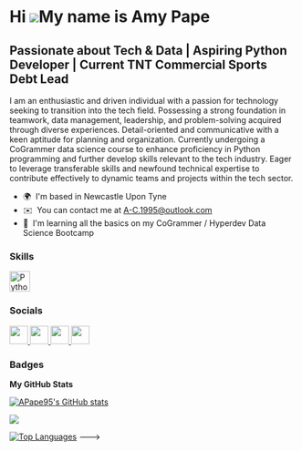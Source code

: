 Hi ![](https://user-images.githubusercontent.com/18350557/176309783-0785949b-9127-417c-8b55-ab5a4333674e.gif)My name is Amy Pape
================================================================================================================================

Passionate about Tech & Data | Aspiring Python Developer | Current TNT Commercial Sports Debt Lead
--------------------------------------------------------------------------------------------------

I am an enthusiastic and driven individual with a passion for technology seeking to transition into the tech field. Possessing a strong foundation in teamwork, data management, leadership, and problem-solving acquired through diverse experiences. Detail-oriented and communicative with a keen aptitude for planning and organization. Currently undergoing a CoGrammer data science course to enhance proficiency in Python programming and further develop skills relevant to the tech industry. Eager to leverage transferable skills and newfound technical expertise to contribute effectively to dynamic teams and projects within the tech sector.

* 🌍  I'm based in Newcastle Upon Tyne
* ✉️  You can contact me at [A-C.1995@outlook.com](mailto:A-C.1995@outlook.com)
* 🧠  I'm learning all the basics on my CoGrammer / Hyperdev Data Science Bootcamp

### Skills


<p align="left">
<a href="https://www.python.org/" target="_blank" rel="noreferrer"><img src="https://raw.githubusercontent.com/danielcranney/readme-generator/main/public/icons/skills/python-colored.svg" width="36" height="36" alt="Python" /></a>
</p>


### Socials

<p align="left"> <a href="https://www.facebook.com/profile.php?id=100082806396951" target="_blank" rel="noreferrer"> <picture> <source media="(prefers-color-scheme: dark)" srcset="https://raw.githubusercontent.com/danielcranney/readme-generator/main/public/icons/socials/facebook-dark.svg" /> <source media="(prefers-color-scheme: light)" srcset="https://raw.githubusercontent.com/danielcranney/readme-generator/main/public/icons/socials/facebook.svg" /> <img src="https://raw.githubusercontent.com/danielcranney/readme-generator/main/public/icons/socials/facebook.svg" width="32" height="32" /> </picture> </a> <a href="https://www.github.com/APape95" target="_blank" rel="noreferrer"> <picture> <source media="(prefers-color-scheme: dark)" srcset="https://raw.githubusercontent.com/danielcranney/readme-generator/main/public/icons/socials/github-dark.svg" /> <source media="(prefers-color-scheme: light)" srcset="https://raw.githubusercontent.com/danielcranney/readme-generator/main/public/icons/socials/github.svg" /> <img src="https://raw.githubusercontent.com/danielcranney/readme-generator/main/public/icons/socials/github.svg" width="32" height="32" /> </picture> </a> <a href="http://www.instagram.com/amy.p.1995" target="_blank" rel="noreferrer"> <picture> <source media="(prefers-color-scheme: dark)" srcset="undefined" /> <source media="(prefers-color-scheme: light)" srcset="https://raw.githubusercontent.com/danielcranney/readme-generator/main/public/icons/socials/instagram.svg" /> <img src="https://raw.githubusercontent.com/danielcranney/readme-generator/main/public/icons/socials/instagram.svg" width="32" height="32" /> </picture> </a> <a href="https://www.linkedin.com/in/amy-pape-0296592b2" target="_blank" rel="noreferrer"> <picture> <source media="(prefers-color-scheme: dark)" srcset="https://raw.githubusercontent.com/danielcranney/readme-generator/main/public/icons/socials/linkedin-dark.svg" /> <source media="(prefers-color-scheme: light)" srcset="https://raw.githubusercontent.com/danielcranney/readme-generator/main/public/icons/socials/linkedin.svg" /> <img src="https://raw.githubusercontent.com/danielcranney/readme-generator/main/public/icons/socials/linkedin.svg" width="32" height="32" /> </picture> </a></p>

### Badges

<b>My GitHub Stats</b>

<a href="http://www.github.com/APape95"><img src="https://github-readme-stats.vercel.app/api?username=APape95&show_icons=true&hide=&count_private=true&title_color=ec4899&text_color=ffffff&icon_color=a855f7&bg_color=000000&hide_border=true&show_icons=true" alt="APape95's GitHub stats" /></a>

<a href="http://www.github.com/APape95"><img src="https://github-readme-streak-stats.herokuapp.com/?user=APape95&stroke=ffffff&background=000000&ring=ec4899&fire=ec4899&currStreakNum=ffffff&currStreakLabel=ec4899&sideNums=ffffff&sideLabels=ffffff&dates=ffffff&hide_border=true" /></a>

<a href="https://github.com/APape95" align="left"><img src="https://github-readme-stats.vercel.app/api/top-langs/?username=APape95&langs_count=10&title_color=ec4899&text_color=ffffff&icon_color=a855f7&bg_color=000000&hide_border=true&locale=en&custom_title=Top%20%Languages" alt="Top Languages" /></a>
--->
